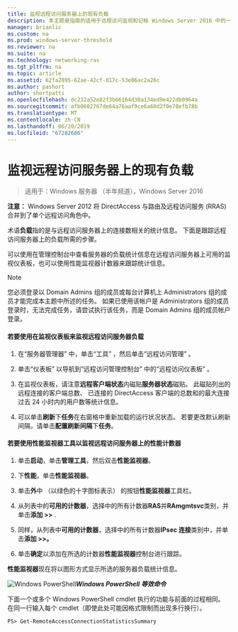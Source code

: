 ```yaml
---
title: 监视远程访问服务器上的现有负载
description: 本主题是指南的适用于远程访问监视和记帐 Windows Server 2016 中的一部分。
manager: brianlic
ms.custom: na
ms.prod: windows-server-threshold
ms.reviewer: na
ms.suite: na
ms.technology: networking-ras
ms.tgt_pltfrm: na
ms.topic: article
ms.assetid: 62fa2895-62ae-42cf-817c-53e06ac2a26c
ms.author: pashort
author: shortpatti
ms.openlocfilehash: dc232a52e82f3b66164d30a134ed9e422db0964a
ms.sourcegitcommit: afb0602767de64a76aaf9ce6a60d2f0e78efb78b
ms.translationtype: MT
ms.contentlocale: zh-CN
ms.lasthandoff: 06/20/2019
ms.locfileid: "67282686"
---
```

# <a name="monitor-the-existing-load-on-the-remote-access-server"></a>监视远程访问服务器上的现有负载

>适用于：Windows 服务器 （半年频道），Windows Server 2016

**注意：** Windows Server 2012 将 DirectAccess 与路由及远程访问服务 (RRAS) 合并到了单个远程访问角色中。  
  
术语**负载**指的是与远程访问服务器上的连接数相关的统计信息。 下面是跟踪远程访问服务器上的负载所需的步骤。  
  
可以使用在管理控制台中查看服务器的负载统计信息在远程访问服务器上可用的监视仪表板，也可以使用性能监视器计数器来跟踪统计信息。  
  
> [!NOTE]  
> 您必须登录以 Domain Admins 组的成员或每台计算机上 Administrators 组的成员才能完成本主题中所述的任务。 如果已使用该帐户是 Administrators 组的成员登录时，无法完成任务，请尝试执行该任务，而是 Domain Admins 组的成员帐户登录。  
  
#### <a name="to-use-the-monitoring-dashboard-to-monitor-the-remote-access-server-load"></a>若要使用在监视仪表板来监视远程访问服务器负载  
  
1.  在“服务器管理器”  中，单击“工具”  ，然后单击“远程访问管理”  。  
  
2.  单击“仪表板”  以导航到“远程访问管理控制台”  中的“远程访问仪表板”  。  
  
3.  在监视仪表板，请注意**远程客户端状态**内磁贴**服务器状态**磁贴。 此磁贴列出的远程连接的客户端总数、 已连接的 DirectAccess 客户端的总数和的最大连接过去 24 小时内的用户数等统计信息。  
  
4.  可以单击**刷新**下**任务**在右窗格中重新加载的运行状况状态。 若要更改默认刷新间隔，请单击**配置刷新间隔**下**任务**。  
  
#### <a name="to-use-the-performance-monitor-tool-to-monitor-performance-counters-on-the-remote-access-server"></a>若要使用性能监视器工具以监视远程访问服务器上的性能计数器  
  
1.  单击**启动**，单击**管理工具**，然后双击**性能监视器**。  
  
2.  下**性能**，单击**性能监视器**。  
  
3.  单击**外**中 （以绿色的十字图标表示） 的按钮**性能监视器**工具栏。  
  
4.  从列表中的**可用的计数器**，选择中的所有计数器**RAS**并**RAmgmtsvc**类别，并单击**添加 >>** .  
  
5.  同样，从列表中**可用的计数器**，选择中的所有计数器**IPsec 连接**类别中，并单击**添加 >>。**  
  
6.  单击**确定**以添加在所选的计数器**性能监视器**控制台进行跟踪。  
  
**性能监视器**现在将以图形方式显示所选的服务器负载统计信息。  
  
![Windows PowerShell](../../../media/Monitor-the-existing-load-on-the-Remote-Access-server/PowerShellLogoSmall.gif)***<em>Windows PowerShell 等效命令</em>***  
  
下面一个或多个 Windows PowerShell cmdlet 执行的功能与前面的过程相同。 在同一行输入每个 cmdlet（即使此处可能因格式限制而出现多行换行）。  
  
```  
PS> Get-RemoteAccessConnectionStatisticsSummary  
```  
  


